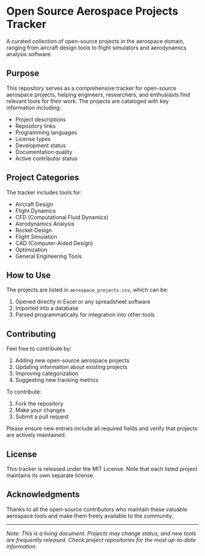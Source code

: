 # Open Source Aerospace Projects Tracker

A curated collection of open-source projects in the aerospace domain, ranging from aircraft design tools to flight simulators and aerodynamics analysis software.

## Purpose

This repository serves as a comprehensive tracker for open-source aerospace projects, helping engineers, researchers, and enthusiasts find relevant tools for their work. The projects are cataloged with key information including:

- Project descriptions
- Repository links
- Programming languages
- License types
- Development status
- Documentation quality
- Active contributor status

## Project Categories

The tracker includes tools for:
- Aircraft Design
- Flight Dynamics
- CFD (Computational Fluid Dynamics)
- Aerodynamics Analysis
- Rocket Design
- Flight Simulation
- CAD (Computer-Aided Design)
- Optimization
- General Engineering Tools

## How to Use

The projects are listed in `aerospace_projects.csv`, which can be:
1. Opened directly in Excel or any spreadsheet software
2. Imported into a database
3. Parsed programmatically for integration into other tools

## Contributing

Feel free to contribute by:
1. Adding new open-source aerospace projects
2. Updating information about existing projects
3. Improving categorization
4. Suggesting new tracking metrics

To contribute:
1. Fork the repository
2. Make your changes
3. Submit a pull request

Please ensure new entries include all required fields and verify that projects are actively maintained.

## License

This tracker is released under the MIT License. Note that each listed project maintains its own separate license.

## Acknowledgments

Thanks to all the open-source contributors who maintain these valuable aerospace tools and make them freely available to the community.

---

*Note: This is a living document. Projects may change status, and new tools are frequently released. Check project repositories for the most up-to-date information.*
